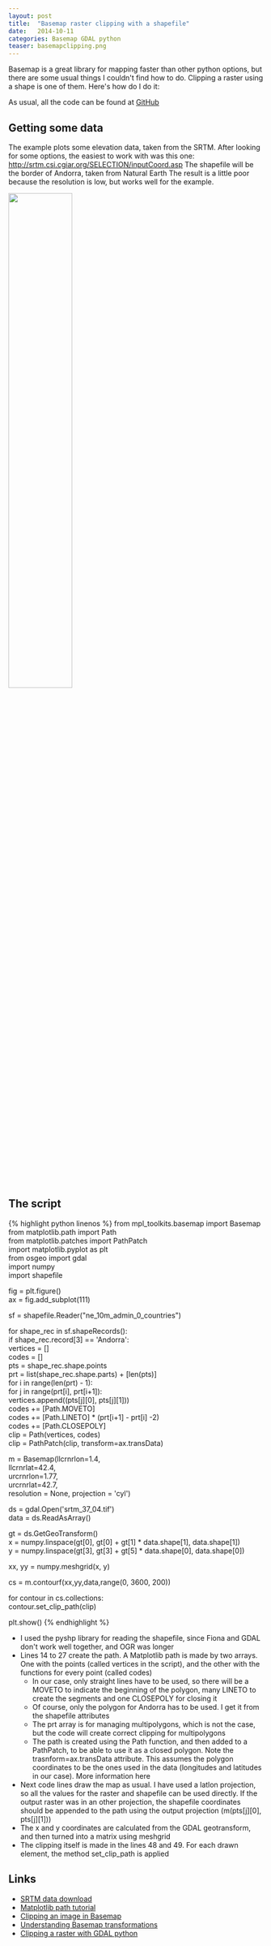 ```yaml
---
layout: post
title:  "Basemap raster clipping with a shapefile"
date:   2014-10-11
categories: Basemap GDAL python
teaser: basemapclipping.png
---
```

Basemap is a great library for mapping faster than other python options, but there are some usual things I couldn't find how to do. Clipping a raster using a shape is one of them. Here's how do I do it:

As usual, all the code can be found at [GitHub](https://github.com/rveciana/geoexamples/tree/master/python/basemap_clipping)

Getting some data
-----------------

The example plots some elevation data, taken from the SRTM. After looking for some options, the easiest to work with was this one: http://srtm.csi.cgiar.org/SELECTION/inputCoord.asp
The shapefile will be the border of Andorra, taken from Natural Earth
The result is a little poor because the resolution is low, but works well for the example.

<img src="{{ site.baseurl }}/images/python/basemapclipping.png" width="50%"/>


The script
----------

{% highlight python linenos %}
from mpl_toolkits.basemap import Basemap  
from matplotlib.path import Path  
from matplotlib.patches import PathPatch  
import matplotlib.pyplot as plt  
from osgeo import gdal  
import numpy  
import shapefile  

fig = plt.figure()  
ax = fig.add_subplot(111)  

sf = shapefile.Reader("ne_10m_admin_0_countries")  

for shape_rec in sf.shapeRecords():  
    if shape_rec.record[3] == 'Andorra':  
        vertices = []  
        codes = []  
        pts = shape_rec.shape.points  
        prt = list(shape_rec.shape.parts) + [len(pts)]  
        for i in range(len(prt) - 1):  
            for j in range(prt[i], prt[i+1]):  
                vertices.append((pts[j][0], pts[j][1]))  
            codes += [Path.MOVETO]  
            codes += [Path.LINETO] * (prt[i+1] - prt[i] -2)  
            codes += [Path.CLOSEPOLY]  
        clip = Path(vertices, codes)  
        clip = PathPatch(clip, transform=ax.transData)  


m = Basemap(llcrnrlon=1.4,  
    llcrnrlat=42.4,  
    urcrnrlon=1.77,  
    urcrnrlat=42.7,  
    resolution = None,
    projection = 'cyl')  

ds = gdal.Open('srtm_37_04.tif')  
data = ds.ReadAsArray()  

gt = ds.GetGeoTransform()  
x = numpy.linspace(gt[0], gt[0] + gt[1] * data.shape[1], data.shape[1])  
y = numpy.linspace(gt[3], gt[3] + gt[5] * data.shape[0], data.shape[0])  

xx, yy = numpy.meshgrid(x, y)  

cs = m.contourf(xx,yy,data,range(0, 3600, 200))  

for contour in cs.collections:  
        contour.set_clip_path(clip)  

plt.show()
{% endhighlight %}



* I used the pyshp library for reading the shapefile, since Fiona and GDAL don't work well together, and OGR was longer
* Lines 14 to 27 create the path. A Matplotlib path is made by two arrays. One with the points (called vertices in the script), and the other with the functions for every point (called codes)
  * In our case, only straight lines have to be used, so there will be a MOVETO to indicate the beginning of the polygon, many LINETO to create the segments and one CLOSEPOLY for closing it
  * Of course, only the polygon for Andorra has to be used. I get it from the shapefile attributes
  * The prt array is for managing multipolygons, which is not the case, but the code will create correct clipping for multipolygons
  * The path is created using the Path function, and then added to a PathPatch, to be able to use it as a closed polygon. Note the trasnform=ax.transData attribute. This assumes the polygon coordinates to be the ones used in the data (longitudes and latitudes in our case). More information here
* Next code lines draw the map as usual. I have used a latlon projection, so all the values for the raster and shapefile can be used directly. If the output raster was in an other projection, the shapefile coordinates should be appended to the path using the output projection (m(pts[j][0], pts[j][1]))
* The x and y coordinates are calculated from the GDAL geotransform, and then turned into a matrix using meshgrid
* The clipping itself is made in the lines 48 and 49. For each drawn element, the method set_clip_path is applied

Links
-----

* [SRTM data download](http://srtm.csi.cgiar.org/SELECTION/inputCoord.asp)
* [Matplotlib path tutorial](http://matplotlib.org/users/path_tutorial.html)
* [Clipping an image in Basemap](http://matplotlib.org/examples/pylab_examples/image_clip_path.html)
* [Understanding Basemap transformations](http://matplotlib.org/users/transforms_tutorial.html)
* [Clipping a raster with GDAL python](http://geospatialpython.com/2011/02/clip-raster-using-shapefile.html)
